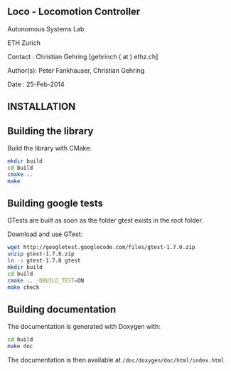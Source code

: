 Loco - Locomotion Controller
-----------------------------------------------------------------
Autonomous Systems Lab

ETH Zurich

Contact  : Christian Gehring [gehrinch ( at ) ethz.ch]

Author(s): Peter Fankhauser, Christian Gehring

Date     : 25-Feb-2014


INSTALLATION
-----------------------------------------------------------------
Building the library
-----------------------------
Build the library with CMake:
```bash
mkdir build
cd build
cmake ..
make

```

Building google tests
-----------------------------
GTests are built as soon as the folder gtest exists in the root folder.

Download and use GTest:

```bash
wget http://googletest.googlecode.com/files/gtest-1.7.0.zip
unzip gtest-1.7.0.zip
ln -s gtest-1.7.0 gtest
mkdir build
cd build
cmake .. -DBUILD_TEST=ON
make check
```

Building documentation
-----------------------------

The documentation is generated with Doxygen with:

```bash
cd build
make doc
```

The documentation is then available at `/doc/doxygen/doc/html/index.html`
